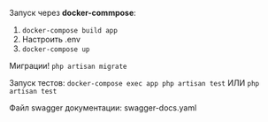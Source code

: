 Запуск через <b>docker-commpose</b>:

1. <code>docker-compose build app</code>
2. Настроить .env
3. <code>docker-compose up</code>

Миграции! <code>php artisan migrate</code>

Запуск тестов:
<code>docker-compose exec app php artisan test</code>
ИЛИ
<code>php artisan test</code>

Файл swagger документации: swagger-docs.yaml
